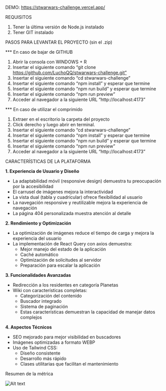 DEMO: https://stwarwars-challenge.vercel.app/

REQUISITOS
1. Tener la última versión de Node.js instalado
2. Tener GIT instalado

PASOS PARA LEVANTAR EL PROYECTO (sin el .zip)

*** En caso de bajar de GITHUB

1. Abrir la consola con WINDOWS + R
2. Insertar el siguiente comando “git clone https://github.com/LuchoQQ/stwarwars-challenge.git”
3. Insertar el siguiente comando “cd stwarwars-challenge”
4. Insertar el siguiente comando “npm  install” y esperar que termine
5. Insertar el siguiente comando “npm run build” y esperar que termine
6. Insertar el siguiente comando “npm run preview”
7. Acceder al navegador a la siguiente URL “http://localhost:4173”

*** En caso de utilizar el comprimido

1. Extraer en el escritorio la carpeta del proyecto
2. Click derecho y luego abrir en terminal.
3. Insertar el siguiente comando “cd stwarwars-challenge”
4. Insertar el siguiente comando “npm  install” y esperar que termine
5. Insertar el siguiente comando “npm run build” y esperar que termine
6. Insertar el siguiente comando “npm run preview”
7. Acceder al navegador a la siguiente URL “http://localhost:4173”

CARACTERÍSTICAS DE LA PLATAFORMA

**1. Experiencia de Usuario y Diseño**

- La adaptabilidad móvil (responsive design) demuestra tu preocupación por la accesibilidad
- El carrusel de imágenes mejora la interactividad
- La vista dual (tabla y cuadricular) ofrece flexibilidad al usuario
- La navegación responsive y reutilizable mejora la experiencia de navegación
- La página 404 personalizada muestra atención al detalle

**2. Rendimiento y Optimización**

- La optimización de imágenes reduce el tiempo de carga y mejora la experiencia del usuario
- La implementación de React Query con axios demuestra:
    - Mejor manejo del estado de la aplicación
    - Caché automático
    - Optimización de solicitudes al servidor
    - Preparación para escalar la aplicación

**3. Funcionalidades Avanzadas**

- Redirección a los residentes en categoría Planetas
- Wiki con características completas:
    - Categorización del contenido
    - Buscador integrado
    - Sistema de paginación
    - Estas características demuestran la capacidad de manejar datos complejos

**4. Aspectos Técnicos**

- SEO mejorado para mejor visibilidad en buscadores
- Imágenes optimizadas a formato WEBP
- Uso de Tailwind CSS:
    - Diseño consistente
    - Desarrollo más rápido
    - Clases utilitarias que facilitan el mantenimiento

Resumen de la métrica

![Alt text](https://prod-files-secure.s3.us-west-2.amazonaws.com/4df220a8-5cd8-4aa4-bae7-6c619e1cc91f/41bb3133-8f0e-4481-b05d-2470476bd225/image.png)